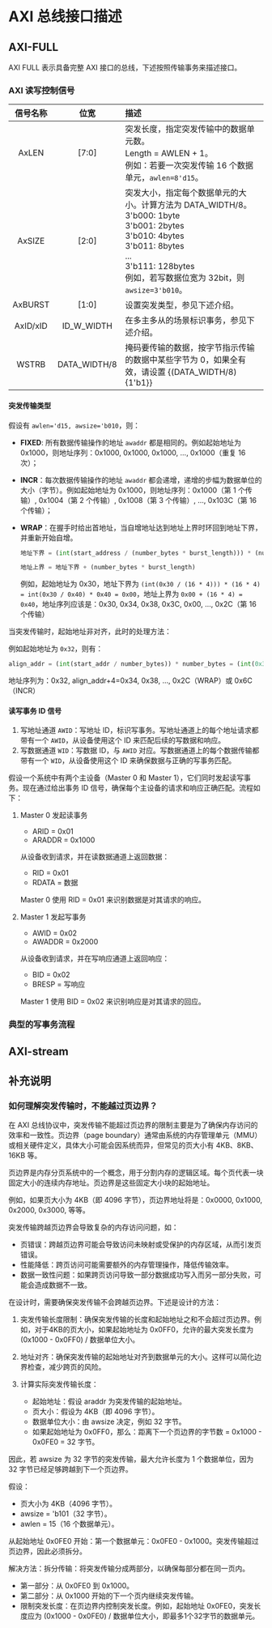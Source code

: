 <!-- =====================================================================
* Copyright (c) 2023, MongooseOrion.
* All rights reserved.
*
* The following code snippet may contain portions that are derived from
* OPEN-SOURCE communities, and these portions will be licensed with: 
*
* <NULL>
*
* If there is no OPEN-SOURCE licenses are listed, it indicates none of
* content in this Code document is sourced from OPEN-SOURCE communities. 
*
* In this case, the document is protected by copyright, and any use of
* all or part of its content by individuals, organizations, or companies
* without authorization is prohibited, unless the project repository
* associated with this document has added relevant OPEN-SOURCE licenses
* by github.com/MongooseOrion. 
*
* Please make sure using the content of this document in accordance with 
* the respective OPEN-SOURCE licenses. 
* 
* THIS CODE IS PROVIDED BY https://github.com/MongooseOrion. 
* FILE ENCODER TYPE: UTF-8
* ========================================================================
-->
# AXI 总线接口描述

## AXI-FULL

AXI FULL 表示具备完整 AXI 接口的总线，下述按照传输事务来描述接口。

### AXI 读写控制信号

| 信号名称 | 位宽 | 描述 |
| :---: | :---: | :--- |
| AxLEN | [7:0] | 突发长度，指定突发传输中的数据单元数。<br>Length = AWLEN + 1。<br>例如：若要一次突发传输 16 个数据单元，`awlen=8'd15`。 |
| AxSIZE | [2:0] | 突发大小，指定每个数据单元的大小。计算方法为 DATA_WIDTH/8。<br>3'b000: 1byte<br>3'b001: 2bytes<br>3'b010: 4bytes<br>3'b011: 8bytes<br>...<br>3'b111: 128bytes<br>例如，若写数据位宽为 32bit，则 `awsize=3'b010`。 |
| AxBURST | [1:0] | 设置突发类型，参见下述介绍。 |
| AxID/xID | ID_W_WIDTH | 在多主多从的场景标识事务，参见下述介绍。 |
| WSTRB | DATA_WIDTH/8 | 掩码要传输的数据，按字节指示传输的数据中某些字节为 0，如果全有效，请设置 {(DATA_WIDTH/8){1'b1}} |

#### 突发传输类型

假设有 `awlen='d15, awsize='b010`，则：

  * **FIXED**: 所有数据传输操作的地址 `awaddr` 都是相同的。例如起始地址为 0x1000，则地址序列：0x1000, 0x1000, 0x1000, ..., 0x1000（重复 16 次）；
  * **INCR**：每次数据传输操作的地址 `awaddr` 都会递增，递增的步幅为数据单位的大小（字节）。例如起始地址为 0x1000，则地址序列：0x1000（第 1 个传输）, 0x1004（第 2 个传输）, 0x1008（第 3 个传输）, ..., 0x103C（第 16 个传输）；
  * **WRAP**：在握手时给出首地址，当自增地址达到地址上界时环回到地址下界，并重新开始自增。

      ```python
      地址下界 = (int(start_address / (number_bytes * burst_length))) * (number_bytes * burst_length)   # 起始地址需要对齐
      ```
      ```python
      地址上界 = 地址下界 + (number_bytes * burst_length)
      ```
      例如，起始地址为 0x30，地址下界为 `(int(0x30 / (16 * 4))) * (16 * 4) = int(0x30 / 0x40) * 0x40 = 0x00`，地址上界为 `0x00 + (16 * 4) = 0x40`，地址序列应该是：0x30, 0x34, 0x38, 0x3C, 0x00, ..., 0x2C（第 16 个传输）
  
当突发传输时，起始地址非对齐，此时的处理方法：

例如起始地址为 `0x32`，则有：

```python
align_addr = (int(start_addr / number_bytes)) * number_bytes = (int(0x32 / 4)) * 4 = 0x30
```
地址序列为：0x32, align_addr+4=0x34, 0x38, ..., 0x2C（WRAP）或 0x6C（INCR）

#### 读写事务 ID 信号 

  1. 写地址通道 `AWID`：写地址 ID，标识写事务。写地址通道上的每个地址请求都带有一个 `AWID`，从设备使用这个 ID 来匹配后续的写数据和响应。
  2. 写数据通道 `WID`：写数据 ID，与 `AWID` 对应。写数据通道上的每个数据传输都带有一个 `WID`，从设备使用这个 ID 来确保数据与正确的写事务匹配。

假设一个系统中有两个主设备（Master 0 和 Master 1），它们同时发起读写事务。现在通过给出事务 ID 信号，确保每个主设备的请求和响应正确匹配。流程如下：

  1. Master 0 发起读事务

      * ARID = 0x01
      * ARADDR = 0x1000
      
      从设备收到请求，并在读数据通道上返回数据：

      * RID = 0x01
      * RDATA = 数据
    
      Master 0 使用 RID = 0x01 来识别数据是对其请求的响应。

  2. Master 1 发起写事务

      * AWID = 0x02
      * AWADDR = 0x2000

      从设备收到请求，并在写响应通道上返回响应：

      * BID = 0x02
      * BRESP = 写响应

      Master 1 使用 BID = 0x02 来识别响应是对其请求的回应。

### 典型的写事务流程


## AXI-stream



## 补充说明

### 如何理解突发传输时，不能越过页边界？

在 AXI 总线协议中，突发传输不能超过页边界的限制主要是为了确保内存访问的效率和一致性。页边界（page boundary）通常由系统的内存管理单元（MMU）或相关硬件定义，具体大小可能会因系统而异，但常见的页大小有 4KB、8KB、16KB 等。

页边界是内存分页系统中的一个概念，用于分割内存的逻辑区域。每个页代表一块固定大小的连续内存地址。页边界是这些固定大小块的起始地址。

例如，如果页大小为 4KB（即 4096 字节），页边界地址将是：0x0000, 0x1000, 0x2000, 0x3000, 等等。

突发传输跨越页边界会导致复杂的内存访问问题，如：

  * 页错误：跨越页边界可能会导致访问未映射或受保护的内存区域，从而引发页错误。
  * 性能降低：跨页访问可能需要额外的内存管理操作，降低传输效率。
  * 数据一致性问题：如果跨页访问导致一部分数据成功写入而另一部分失败，可能会造成数据不一致。

在设计时，需要确保突发传输不会跨越页边界。下述是设计的方法：

  1. 突发传输长度限制：确保突发传输的长度和起始地址之和不会超过页边界。例如，对于4KB的页大小，如果起始地址为 0x0FF0，允许的最大突发长度为 (0x1000 - 0x0FF0) / 数据单位大小。
  2. 地址对齐：确保突发传输的起始地址对齐到数据单元的大小。这样可以简化边界检查，减少跨页的风险。
  3. 计算实际突发传输长度：

      * 起始地址：假设 araddr 为突发传输的起始地址。
      * 页大小：假设为 4KB（即 4096 字节）。
      * 数据单位大小：由 awsize 决定，例如 32 字节。
      * 如果起始地址为 0x0FF0，那么：距离下一个页边界的字节数 = 0x1000 - 0x0FE0 = 32 字节。

因此，若 awsize 为 32 字节的突发传输，最大允许长度为 1 个数据单位，因为 32 字节已经足够跨越到下一个页边界。

假设：

  * 页大小为 4KB（4096 字节）。
  * awsize = 'b101（32 字节）。
  * awlen = 15（16 个数据单元）。

从起始地址 0x0FE0 开始：第一个数据单元：0x0FE0 - 0x1000。突发传输超过页边界，因此必须拆分。

解决方法：拆分传输：将突发传输分成两部分，以确保每部分都在同一页内。

  * 第一部分：从 0x0FE0 到 0x1000。
  * 第二部分：从 0x1000 开始的下一个页内继续突发传输。
  * 限制突发长度：在页边界内控制突发长度。例如，起始地址 0x0FE0，突发长度应为 (0x1000 - 0x0FE0) / 数据单位大小，即最多1个32字节的数据单元。